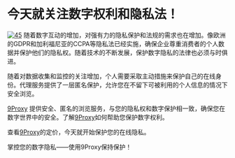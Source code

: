 # 今天就关注数字权利和隐私法！
<a href='https://postimg.cc/xkgKpJc1' target='_blank'><img src='https://i.postimg.cc/TwvCwnxg/45.webp' border='0' alt='45'/></a>
随着数字互动的增加，对强有力的隐私保护和法规的需求也在增加。像欧洲的GDPR和加利福尼亚的CCPA等隐私法已经实施，确保企业尊重消费者的个人数据并保护他们的隐私权。随着技术的不断发展，保护数字隐私的法律也必须与时俱进。  

随着对数据收集和监控的关注增加，个人需要采取主动措施来保护自己的在线身份。代理服务提供了一层匿名保护，允许您在不留下可被利用的个人信息的情况下安全浏览。  

[9Proxy](https://the9proxy.short.gy/github-homepage-chloe321) 提供安全、匿名的浏览服务，与您的隐私权和数字保护相一致，确保您在数字世界中的安全。了解[9Proxy](https://the9proxy.short.gy/github-homepage-chloe321)如何帮助您保护数字权利。  

查看[9Proxy](https://the9proxy.short.gy/github-pricing-chloe321)的定价，今天就开始保护您的在线隐私。  

掌控您的数字隐私——使用9Proxy保持保护！
